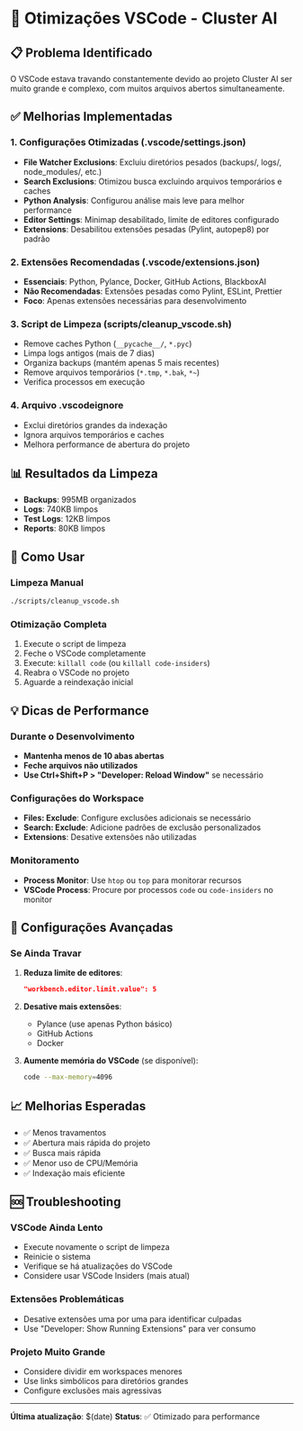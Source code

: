 # 🚀 Otimizações VSCode - Cluster AI

## 📋 Problema Identificado
O VSCode estava travando constantemente devido ao projeto Cluster AI ser muito grande e complexo, com muitos arquivos abertos simultaneamente.

## ✅ Melhorias Implementadas

### 1. **Configurações Otimizadas (.vscode/settings.json)**
- **File Watcher Exclusions**: Excluiu diretórios pesados (backups/, logs/, node_modules/, etc.)
- **Search Exclusions**: Otimizou busca excluindo arquivos temporários e caches
- **Python Analysis**: Configurou análise mais leve para melhor performance
- **Editor Settings**: Minimap desabilitado, limite de editores configurado
- **Extensions**: Desabilitou extensões pesadas (Pylint, autopep8) por padrão

### 2. **Extensões Recomendadas (.vscode/extensions.json)**
- **Essenciais**: Python, Pylance, Docker, GitHub Actions, BlackboxAI
- **Não Recomendadas**: Extensões pesadas como Pylint, ESLint, Prettier
- **Foco**: Apenas extensões necessárias para desenvolvimento

### 3. **Script de Limpeza (scripts/cleanup_vscode.sh)**
- Remove caches Python (`__pycache__/`, `*.pyc`)
- Limpa logs antigos (mais de 7 dias)
- Organiza backups (mantém apenas 5 mais recentes)
- Remove arquivos temporários (`*.tmp`, `*.bak`, `*~`)
- Verifica processos em execução

### 4. **Arquivo .vscodeignore**
- Exclui diretórios grandes da indexação
- Ignora arquivos temporários e caches
- Melhora performance de abertura do projeto

## 📊 Resultados da Limpeza
- **Backups**: 995MB organizados
- **Logs**: 740KB limpos
- **Test Logs**: 12KB limpos
- **Reports**: 80KB limpos

## 🎯 Como Usar

### Limpeza Manual
```bash
./scripts/cleanup_vscode.sh
```

### Otimização Completa
1. Execute o script de limpeza
2. Feche o VSCode completamente
3. Execute: `killall code` (ou `killall code-insiders`)
4. Reabra o VSCode no projeto
5. Aguarde a reindexação inicial

## 💡 Dicas de Performance

### Durante o Desenvolvimento
- **Mantenha menos de 10 abas abertas**
- **Feche arquivos não utilizados**
- **Use Ctrl+Shift+P > "Developer: Reload Window"** se necessário

### Configurações do Workspace
- **Files: Exclude**: Configure exclusões adicionais se necessário
- **Search: Exclude**: Adicione padrões de exclusão personalizados
- **Extensions**: Desative extensões não utilizadas

### Monitoramento
- **Process Monitor**: Use `htop` ou `top` para monitorar recursos
- **VSCode Process**: Procure por processos `code` ou `code-insiders` no monitor

## 🔧 Configurações Avançadas

### Se Ainda Travar
1. **Reduza limite de editores**:
   ```json
   "workbench.editor.limit.value": 5
   ```

2. **Desative mais extensões**:
   - Pylance (use apenas Python básico)
   - GitHub Actions
   - Docker

3. **Aumente memória do VSCode** (se disponível):
   ```bash
   code --max-memory=4096
   ```

## 📈 Melhorias Esperadas
- ✅ Menos travamentos
- ✅ Abertura mais rápida do projeto
- ✅ Busca mais rápida
- ✅ Menor uso de CPU/Memória
- ✅ Indexação mais eficiente

## 🆘 Troubleshooting

### VSCode Ainda Lento
- Execute novamente o script de limpeza
- Reinicie o sistema
- Verifique se há atualizações do VSCode
- Considere usar VSCode Insiders (mais atual)

### Extensões Problemáticas
- Desative extensões uma por uma para identificar culpadas
- Use "Developer: Show Running Extensions" para ver consumo

### Projeto Muito Grande
- Considere dividir em workspaces menores
- Use links simbólicos para diretórios grandes
- Configure exclusões mais agressivas

---
**Última atualização**: $(date)
**Status**: ✅ Otimizado para performance
